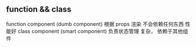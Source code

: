 ## function && class
function component (dumb component) 根据 props 渲染 不会依赖任何东西 性能好
class component (smart component) 负责状态管理 复杂， 依赖于其他组件